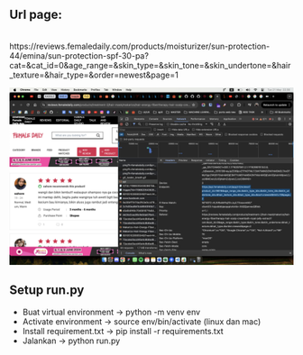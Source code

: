 

## Url page: 
</br>
https://reviews.femaledaily.com/products/moisturizer/sun-protection-44/emina/sun-protection-spf-30-pa?cat=&cat_id=0&age_range=&skin_type=&skin_tone=&skin_undertone=&hair_texture=&hair_type=&order=newest&page=1
</br>

![alt text](image.png) 

## Setup run.py ##

- Buat virtual environment -> python -m venv env
- Activate environment -> source env/bin/activate (linux dan mac)
- Install requirement.txt ->  pip install -r requirements.txt
- Jalankan -> python run.py 
